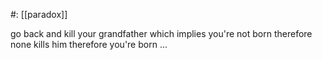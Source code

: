 #: [[paradox]] 

go back and kill your grandfather which implies you're not born therefore none kills him therefore you're born ...

